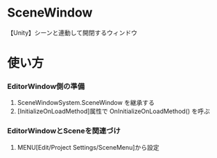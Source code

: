 # SceneWindow
【Unity】シーンと連動して開閉するウィンドウ

# 使い方

### EditorWindow側の準備
1. SceneWindowSystem.SceneWindow<T> を継承する
2. [InitializeOnLoadMethod]属性で OnInitializeOnLoadMethod() を呼ぶ
  
### EditorWindowとSceneを関連づけ
1. MENU[Edit/Project Settings/SceneMenu]から設定
